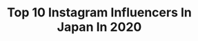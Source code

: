---
title: Top 10 Instagram Influencers In Japan In 2020
description: >-
  Find top Instagram influencers in Japan in 2020. Most popular hashtags: #generalscharcoal #selfie #darrell #artworkforsale.
platform: Instagram
profiles:
  - username: "milnonlim"
    fullname: >-
      ✾美流乃✾ Milno
    location: "Japan"
    followers: 4972
    engagement: 3415
    commentsToLikes: 0.177825
    id: ck6u2vnsfu6tp0j71fax0hl4h
    verified: false
    hashtags: "#pagearrt, #artforsale, #yupopaper, #drawdrawdraw"
  - username: "feodor_kiselev"
    fullname: >-
      Feodor Kiselev
    location: "Japan"
    followers: 26958
    engagement: 2353
    commentsToLikes: 0.056554
    id: ck5zkqc7sjyov0i149ve6ew4c
    verified: false
    hashtags: "#kawaiiaesthetic, #harajukufashion, #alternativestyle, #harajukustyle"
  - username: "xobearhugs"
    fullname: >-
      🐼🌱🌸💕
    location: "Japan"
    followers: 35480
    engagement: 702
    commentsToLikes: 0.089237
    id: ck5q69hddwix00i11rfuqbahr
    verified: false
    hashtags: "#grateful"
  - username: "georgeakram"
    fullname: >-
      George Akram
    location: "Japan"
    followers: 21633
    engagement: 932
    commentsToLikes: 0.064721
    id: ck5q11k0g8tja0i11xvul8657
    verified: false
    hashtags: "#thebestisyettocome, #haceloqueledalagana, #fbf, #atom"
  - username: "kubonono_gram"
    fullname: >-
      久保乃々花　/ Nonoka Kubo
    location: "Japan"
    followers: 35981
    engagement: 882
    commentsToLikes: 0.056774
    id: ck5hlpyjukmxk0i111mcvxbo4
    verified: false
    hashtags: "#21, #179wg, #suu, #ikea"
  - username: "sxexexn"
    fullname: >-
      せれん
    location: "Japan"
    followers: 262963
    engagement: 2358
    commentsToLikes: 0.032986
    id: ck14idcsfeuuv0i197n98fjmy
    verified: false
    hashtags: "#thank, #happy"
  - username: "takuya___matsuoka"
    fullname: >-
      松岡卓弥
    location: "Japan"
    followers: 7212
    engagement: 1330
    commentsToLikes: 0.080268
    id: ck136pbr77lk70i19dqs0zviv
    verified: false
    hashtags: "#cookingrelay, #youtube, #101, #norioitai"
  - username: "hikawa_kiyoshi_official"
    fullname: >-
      氷川きよし / HIKAWA KIYOSHI
    location: "Japan"
    followers: 278819
    engagement: 1356
    commentsToLikes: 0.038921
    id: ck8tchxlyzjf50j78kxrfp2tn
    verified: false
    hashtags: "#bykii, #papillon, #bohemianrhapsody, #popsalbum"
  - username: "__ami.yamazaki__"
    fullname: >-
      山崎あみ
    location: "Japan"
    followers: 37511
    engagement: 874
    commentsToLikes: 0.057516
    id: ck8tbd29ev6o00j78sf0vbopd
    verified: false
    hashtags: "#etretokyo, #unitedtokyo, #zara, #fredperry"
  - username: "shiroro_mesemoa"
    fullname: >-
      しろふく
    location: "Japan"
    followers: 19757
    engagement: 2651
    commentsToLikes: 0.122163
    id: ck8t48hqo5uyj0j78zezmewnv
    verified: false
    hashtags: "#mesemoa, #shirofuku, #mens, #idol"
cities:
  - name: Tokyo
    link: /instagram/japan/tokyo
  - name: Kyoto
    link: /instagram/japan/kyoto
  - name: Osaka
    link: /instagram/japan/osaka
---